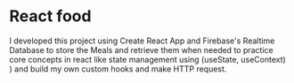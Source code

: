 # React food

I developed this project using Create React App and Firebase's Realtime Database to store the Meals and retrieve them when needed to practice core concepts in react like state management using (useState, useContext) ) and build my own custom hooks and make HTTP request.
